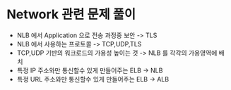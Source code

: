 # Network 관련 문제 풀이

- NLB 에서 Application 으로 전송 과정중 보안 -> TLS 
- NLB 에서 사용하는 프로토콜 -> TCP,UDP,TLS
- TCP,UDP 기반의 워크로드의 가용성 높이는 것 -> NLB 를 각각의 가용영역에 배치
- 특정 IP 주소와만 통신할수 있게 만들어주는 ELB -> NLB
- 특정 URL 주소와만 통신할수 있게 만들어주는 ELB -> ALB

